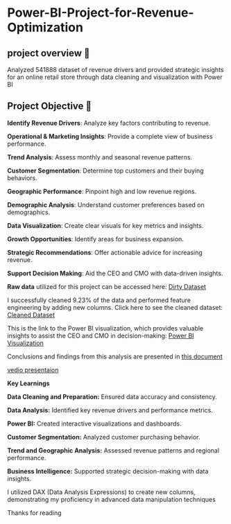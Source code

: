 # Power-BI-Project-for-Revenue-Optimization

## project overview 📝
Analyzed 541888 dataset of revenue drivers and provided strategic insights for an online retail store through data cleaning and visualization with Power BI

## Project Objective 🎯
**Identify Revenue Drivers**: Analyze key factors contributing to revenue.

**Operational & Marketing Insights**: Provide a complete view of business performance.

**Trend Analysis**: Assess monthly and seasonal revenue patterns.

**Customer Segmentation**: Determine top customers and their buying behaviors.

**Geographic Performance**: Pinpoint high and low revenue regions.

**Demographic Analysis**: Understand customer preferences based on demographics.

**Data Visualization**: Create clear visuals for key metrics and insights.

**Growth Opportunities**: Identify areas for business expansion.

**Strategic Recommendations**: Offer actionable advice for increasing revenue.

**Support Decision Making**: Aid the CEO and CMO with data-driven insights.





**Raw data** utilized for this project can be accessed here: [Dirty Dataset](https://github.com/Susmita1703/Power-BI-Project-for-Revenue-Optimization/blob/main/Online%20Retail.xlsx)

I successfully cleaned 9.23% of the data and performed feature engineering by adding new columns. Click here to see the cleaned dataset: [Cleaned Dataset](https://github.com/Susmita1703/Power-BI-Project-for-Revenue-Optimization/blob/main/onlinr%20store%20cleaned%20data%20.zip)

This is the link to the Power BI visualization, which provides valuable insights to assist the CEO and CMO in decision-making: [Power BI Visualization](https://github.com/Susmita1703/Power-BI-Project-for-Revenue-Optimization/blob/main/Power%20BI.pbix)


Conclusions and findings from this analysis are presented in [this document](https://github.com/Susmita1703/Power-BI-Project-for-Revenue-Optimization/blob/main/Tcs%20presentation..pptx)

[vedio presentaion](https://github.com/Susmita1703/Power-BI-Project-for-Revenue-Optimization/blob/main/VEDIO%20FOR%20FOREDGE%20TCS.mp4)

**Key Learnings**

**Data Cleaning and Preparation:** Ensured data accuracy and consistency.

**Data Analysis:** Identified key revenue drivers and performance metrics.

**Power BI:** Created interactive visualizations and dashboards.

**Customer Segmentation:** Analyzed customer purchasing behavior.

**Trend and Geographic Analysis:** Assessed revenue patterns and regional performance.

**Business Intelligence:** Supported strategic decision-making with data insights.

I utilized DAX (Data Analysis Expressions) to create new columns, demonstrating my proficiency in advanced data manipulation techniques


Thanks for reading 

